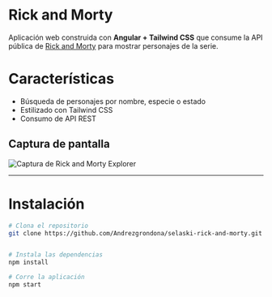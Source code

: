 # Rick and Morty

Aplicación web construida con **Angular + Tailwind CSS** que consume la API pública de [Rick and Morty](https://rickandmortyapi.com/) para mostrar personajes de la serie. 

# Características

-  Búsqueda de personajes por nombre, especie o estado
-  Estilizado con Tailwind CSS
-  Consumo de API REST 

##  Captura de pantalla

![Captura de Rick and Morty Explorer](https://iili.io/FaiSjqu.md.png)

---


# Instalación

```bash
# Clona el repositorio
git clone https://github.com/Andrezgrondona/selaski-rick-and-morty.git


# Instala las dependencias
npm install

# Corre la aplicación 
npm start

